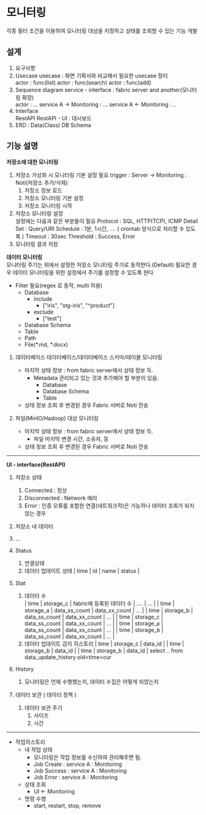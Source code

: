 
# 모니터링

각종 필터 조건을 이용하여 모니터링 대상을 지정하고 상태를 조회할 수 있는 기능 개발

## 설계

1. 요구사항
2. Usecase
usecase : 화면 기획서와 비교해서 필요한 usecase 정리  
actor : func(list)
actor : func(search)
actor : func(add)
3. Sequence diagram
service - interface : fabric server and another(모니터링 확장)  
actor : ...
service A -> Monitoring : ...
service A <- Monitoring : ..
4. Interface  
RestAPI
RestAPI - UI : 대시보드  
5. ERD : Data(Class)
DB Schema

## 기능 설명  

**저장소에 대한 모니터링**  

1. 저장소 가상화 시 모니터링 기본 설정 필요
    trigger : Server -> Monitoring : Noti(저장소 추가/삭제)
    1. 저장소 정보 로드
    2. 저장소 모니터링 기본 설정
    3. 저장소 모니터링 시작
2. 저장소 모니터링 설정  
    설정에는 다음과 같은 부분들이 필요
    Protocol : SQL, HTTP(TCP), ICMP
    Detail Set : Query/URI
    Schedule : 1분, 1시간, .... ( crontab 양식으로 처리할 수 있도록 )
    Timeout : 30sec
    Threshold : Success, Error
3. 모니터링 결과 저장

**데이터 모니터링**  
모니터링 주기는 위에서 설정한 저장소 모니터링 주기로 동작한다.(Default)
필요한 경우 데이터 모니터링을 위한 설정에서 주기를 설정할 수 있도록 한다.

- Filter 필요(regex 로 동작, multi 허용)
  - Database
    - include  
      - ["iris", "stg-iris", "^product"]
    - exclude
      - ["test"]
  - Database Schema
  - Table
  - Path
  - File(*.md, *.docx)

1. 데이터베이스 데이터베이스/데이터베이스 스키마/테이블 모니터링
    - 마지막 상태 정보 : from fabric server에서 상태 정보 득.
        - Metadata 관리되고 있는 것과 추가해야 할 부분이 있음.
            - Database  
            - Database Schema  
            - Table  
    - 상태 정보 조회 후 변경된 경우 Fabric 서버로 Noti 전송

2. 파일(MinIO/Hadoop) 대상 모니터링
    - 마지막 상태 정보 : from fabric server에서 상태 정보 득.
      - 파일 마지막 변경 시간, 소유자, 등
    - 상태 정보 조회 후 변경된 경우 Fabric 서버로 Noti 전송

---

**UI - interface(RestAPI)**

1. 저장소 상태  
   1. Connected : 정상  
   2. Disconnected : Network 에러  
   3. Error : 인증 오류를 포함한 연결(네트워크적)은 가능하나 데이터 조회가 되지 않는 경우  

2. 저장소 내 데이터
3. ...
4. Status
    1. 연결상태  
    2. 데이터 업데이트 상태
    | time | id | name | status |
5. Stat
    1. 데이터 수  
    | time | storage_c | fabric에 등록된 데이터 수 | .... | ... |
    | time | storage_a | data_ss_count | data_xx_count | ... |
    | time | storage_b | data_ss_count | data_xx_count | ... |
    | time | storage_c | data_ss_count | data_xx_count | ... |
    | time | storage_a | data_ss_count | data_xx_count | ... |
    | time | storage_b | data_ss_count | data_xx_count | ... |
    2. 데이터 업데이트 감지 히스토리
    | time | storage_c | data_id |
    | time | storage_b | data_id |
    | time | storage_b | data_id |
    select .. from data_update_history old<time<cur
6. History
   1. 모니터링은 언제 수행했는지, 데이터 수집은 어떻게 되었는지  
7. 데이터 보관 ( 데이터 정책 )  
   1. 데이터 보관 주기  
      1. 사이즈  
      2. 시간  

---

- 작업히스토리
  - 내 작업 상태  
    - 모니터링은 작업 정보를 수신하여 관리해주면 됨.
    - Job Create : service A : Monitoring
    - Job Success : service A : Monitoring
    - Job Error : service A : Monitoring
  - 상태 조회
    - UI <- Monitoring
  - 명령 수행  
    - start, restart, stop, remove  
